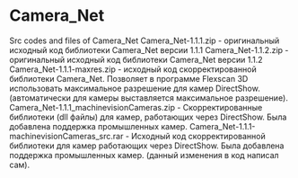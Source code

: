 # Camera_Net
Src codes and files of Camera_Net
Camera_Net-1.1.1.zip - оригинальный исходный код библиотеки Camera_Net версии 1.1.1
Camera_Net-1.1.2.zip - оригинальный исходный код библиотеки Camera_Net версии 1.1.2
Camera_Net-1.1.1-maxres.zip - исходный код скорректированной библиотеки Camera_Net. Позволяет в программе Flexscan 3D использовать максимальное разрешение для камер DirectShow. (автоматически для камеры выставляется максимальное разрешение).
Camera_Net-1.1.1_machinevisionCameras.zip - Скорректированные библиотеки (dll файлы) для камер, работающих через DirectShow. Была добавлена поддержка промышленных камер.
Camera_Net-1.1.1-machinevisionCameras_src.rar - Исходный код скорректированной библиотеки для камер работающих через DirectShow. Была добавлена поддержка промышленных камер. (данный изменения в код написал сам).
